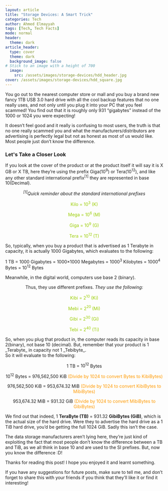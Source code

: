 ```yaml
---
layout: article
title: "Storage Devices: A Smart Trick" 
categories: Tech
author: Ahmed Elmayyah
tags: [Tech, Tech Facts]
mode: normal 
header:
  theme: dark
article_header:
  type: cover 
  theme: dark
  background_image: false
# Stick to an image with a height of 700
  image:
    src: /assets/images/storage-devices/hdd_header.jpg
cover: /assets/images/storage-devices/hdd_square.jpg
---
```


You go out to the nearest computer store or mall and you buy a brand new fancy 1TB USB 3.0 hard drive with all the cool backup features that no one really uses, and not only until you plug it into your PC that you feel scammed! You find out that it is roughly only 931 “gigabytes” instead of the 1000 or 1024 you were expecting!
<!--more-->

It doesn’t feel good and it really is confusing to most users, the truth is that no one really scammed you and what the manufacturers/distributors are advertising is perfectly legal but not as honest as most of us would like. Most people just don’t know the difference.

### Let's Take a Closer Look

If you look at the cover of the product or at the product itself it will say it is X GB or X TB, here they’re using the prefix Giga(10<sup>9</sup>) or Tera(10<sup>12</sup>), and like any other standard international prefix<sup>[1]</sup> they are represented in base 10(Decimal).

<p style="text-align:center;"><em><span class="_4yxp"><sup>[1]</sup>Quick reminder about the standard international prefixes</span></em></p><p style="text-align:center;"><span class="_4yxp" style="color:#99cc00;">Kilo    = 10<sup>3</sup>  (K) </span></p><p style="text-align:center;"><span class="_4yxp" style="color:#99cc00;">Mega  = 10<sup>6</sup>  (M)</span></p><p style="text-align:center;"><span class="_4yxp" style="color:#99cc00;">Giga   = 10<sup>9</sup>  (G)</span></p><p style="text-align:center;"><span class="_4yxp" style="color:#99cc00;">Tera  = 10<sup>12 </sup>(T)</span></p><p>

So, typically, when you buy a product that is advertised as 1 Terabyte in capacity, it is actually 1000 Gigabytes, which evaluates to the following:

1 TB = 1000 Gigabytes = 1000×1000 Megabytes = 1000<sup>3</sup> Kilobytes = 1000<sup>4</sup> Bytes = 10<sup>12</sup> Bytes

Meanwhile, in the digital world, computers use base 2 (binary).

<p style="text-align:center;">Thus, they use different prefixes. <em>They use the following:</em></p><p><span style="color:#999999;"></span></p><p style="text-align:center;"><span style="color:#99cc00;">Kibi   = 2<span class="_4yxp"><sup>10</sup></span>   (Ki)</span></p><p style="text-align:center;"><span style="color:#99cc00;">Mebi = 2<span class="_4yxp"><sup>20 </sup></span> (Mi)</span></p><p style="text-align:center;"><span style="color:#99cc00;">Gibi   = 2<span class="_4yxp"><sup>30  </sup></span>  (Gi)</span></p><p style="text-align:center;"><span style="color:#99cc00;">Tebi  =  2<span class="_4yxp"><sup>40</sup></span>   (Ti)</span></p>

<section id="a" markdown="1">
So, when you plug that product in, the computer reads its capacity in base 2(binary), not base 10 (decimal). But, remember that your product is 1 _Terabyte_ in capacity not 1 _Tebibyte_.
</section>
So it will evaluate to the following:

<p style="text-align:center;">1 TB = <span class="_4yxp">10<sup>12</sup></span> Bytes</p><p style="text-align:center;"><span class="_4yxp">10<sup>12</sup></span> Bytes = 976,562,500 KiB <span style="color:#ff9900;">(Divide by 1024 to convert Bytes to KibiBytes)</span></p><p style="text-align:center;">976,562,500 KiB = 953,674.32 MiB <span style="color:#ff9900;">(Divide by 1024 to convert KibiBytes to MibiBytes)</span></p><p style="text-align:center;">953,674.32 MiB = 931.32 GiB <span style="color:#ff9900;">(Divide by 1024 to convert MibiBytes to GibiBytes)</span></p>


<section id="" markdown="1">

We find out that indeed, 1 **TeraByte (TB)** = 931.32 **GibiBytes (GiB)**, which is the actual size of the hard drive. Were they to advertise the hard drive as a 1 TiB hard drive, you’d be getting the full 1024 GiB. Sadly this isn’t the case.

The data storage manufacturers aren’t lying here, they’re just kind of exploiting the fact that most people don’t know the difference between a TB and TiB, as we all think in base 10 and are used to the SI prefixes. But, now you know the difference :D!

Thanks for reading this post! I hope you enjoyed it and learnt something.

If you have any suggestions for future posts, make sure to tell me, and don’t forget to share this with your friends if you think that they’ll like it or find it interesting!

</section>

